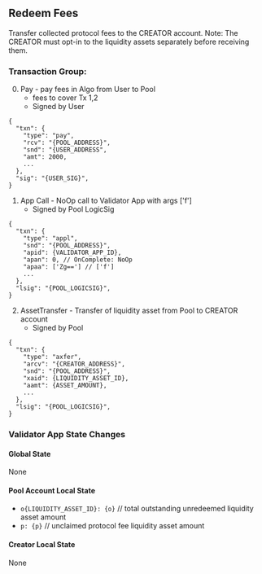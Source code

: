 ## Redeem Fees
Transfer collected protocol fees to the CREATOR account.
Note: The CREATOR must opt-in to the liquidity assets separately before receiving them.

### Transaction Group:

0. Pay - pay fees in Algo from User to Pool
    - fees to cover Tx 1,2
    - Signed by User
```
{
  "txn": {
    "type": "pay",
    "rcv": "{POOL_ADDRESS}",
    "snd": "{USER_ADDRESS",
    "amt": 2000,
    ...
  },
  "sig": "{USER_SIG}",
}
```
1. App Call - NoOp call to Validator App with args ['f']
    - Signed by Pool LogicSig

```
{
  "txn": {
    "type": "appl",
    "snd": "{POOL_ADDRESS}",
    "apid": {VALIDATOR_APP_ID},
    "apan": 0, // OnComplete: NoOp
    "apaa": ['Zg=='] // ['f']
    ...
  },
  "lsig": "{POOL_LOGICSIG}",
}
```

2. AssetTransfer - Transfer of liquidity asset from Pool to CREATOR account
    - Signed by Pool

```
{
  "txn": {
    "type": "axfer",
    "arcv": "{CREATOR_ADDRESS}",
    "snd": "{POOL_ADDRESS}",
    "xaid": {LIQUIDITY_ASSET_ID},
    "aamt": {ASSET_AMOUNT},
    ...
  },
  "lsig": "{POOL_LOGICSIG}",
}
```




### Validator App State Changes
#### Global State
None
#### Pool Account Local State
* `o{LIQUIDITY_ASSET_ID}: {o}` // total outstanding unredeemed liquidity asset amount
* `p: {p}` // unclaimed protocol fee liquidity asset amount

#### Creator Local State
None